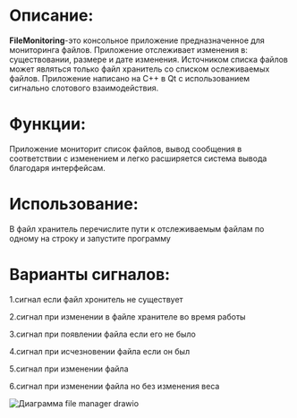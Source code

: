 # Описание:
**FileMonitoring**-это консольное приложение предназначенное для мониторинга файлов.
Приложение отслеживает изменения в: существовании, размере и дате изменения.
Источником списка файлов может являться только файл хранитель со списком ослеживаемых файлов.
Приложение написано на C++ в Qt с использованием сигнально слотового взаимодействия.

# Функции:
Приложение мониторит список файлов, вывод сообщения в соответствии с изменением
и легко расширяется система вывода благодаря интерфейсам.

# Использование:
В файл хранитель перечислите пути к отслеживаемым файлам по одному на строку и запустите программу

# Варианты сигналов:
1.сигнал если файл хронитель не существует

2.сигнал при изменении в файле хранителе во время работы

3.сигнал при появлении файла если его не было

4.сигнал при исчезновении файла если он был

5.сигнал при изменении файла

6.сигнал при изменении файла но без изменения веса


![Диаграмма file manager drawio](https://github.com/user-attachments/assets/2ba956f8-c629-4ff0-a06d-7abc20083668)
